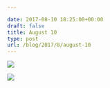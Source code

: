 ```yaml
---

date: 2017-08-10 18:25:00+00:00
draft: false
title: August 10
type: post
url: /blog/2017/8/august-10
---
```




  
![](/images/2017-08-10-20178august-10/IMG_2045.jpg)

  

  
![](/images/2017-08-10-20178august-10/IMG_2047.jpg)

  


